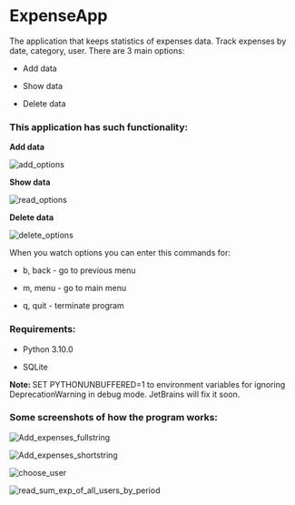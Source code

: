 # ExpenseApp
The application that keeps statistics of expenses data.
Track expenses by date, category, user.
There are 3 main options:
<ul><li> Add data </li></ul>
<ul><li> Show data </li></ul>
<ul><li> Delete data </li></ul>
<h3> This application has such functionality: </h3>

<b> Add data </b>

![add_options](https://user-images.githubusercontent.com/43173584/143004514-4bbedfe7-2413-45db-8fda-14d77bd22bea.png)

<b> Show data </b>

![read_options](https://user-images.githubusercontent.com/43173584/143004544-0f8c6cf3-bb5d-4279-82b0-4845c8f56fdb.png)

<b> Delete data </b>

![delete_options](https://user-images.githubusercontent.com/43173584/143004563-97d8732a-cbb4-4f63-9152-ef852d606154.png)

When you watch options you can enter this commands for:
<ul><li> b, back - go to previous menu </li></ul>
<ul><li> m, menu - go to main menu </li></ul>
<ul><li> q, quit - terminate program </li></ul>

<h3> Requirements: </h3>
<ul><li> Python 3.10.0 </li></ul>
<ul><li> SQLite </li></ul>

<b> Note: </b> SET PYTHONUNBUFFERED=1 to environment variables for ignoring DeprecationWarning in debug mode. JetBrains will fix it soon.

<h3> Some screenshots of how the program works: </h3>



![Add_expenses_fullstring](https://user-images.githubusercontent.com/43173584/143007955-9c2f9938-9a53-4a7e-904d-ed2652ad86c1.png)

![Add_expenses_shortstring](https://user-images.githubusercontent.com/43173584/143007970-2eae03cb-586b-40a6-9026-db7184ef05c6.png)

![choose_user](https://user-images.githubusercontent.com/43173584/143008019-7056f297-9556-4ab0-91e2-ab9dbbeb8271.png)

![read_sum_exp_of_all_users_by_period](https://user-images.githubusercontent.com/43173584/143007937-ac819ff7-4c7f-4f66-85a9-0e2eda5e16ce.png)



